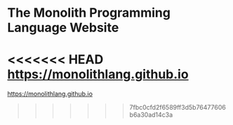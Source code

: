# The Monolith Programming Language Website
<<<<<<< HEAD
https://monolithlang.github.io
=======
https://monolithlang.github.io
>>>>>>> 7fbc0cfd2f6589ff3d5b76477606b6a30ad14c3a
